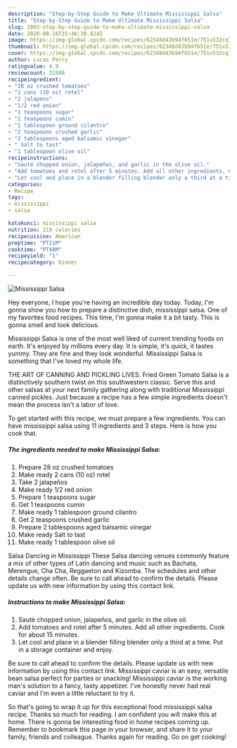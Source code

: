 ```yaml
---
description: "Step-by-Step Guide to Make Ultimate Mississippi Salsa"
title: "Step-by-Step Guide to Make Ultimate Mississippi Salsa"
slug: 2865-step-by-step-guide-to-make-ultimate-mississippi-salsa
date: 2020-08-16T15:40:30.824Z
image: https://img-global.cpcdn.com/recipes/62348d43b94f651e/751x532cq70/mississippi-salsa-recipe-main-photo.jpg
thumbnail: https://img-global.cpcdn.com/recipes/62348d43b94f651e/751x532cq70/mississippi-salsa-recipe-main-photo.jpg
cover: https://img-global.cpcdn.com/recipes/62348d43b94f651e/751x532cq70/mississippi-salsa-recipe-main-photo.jpg
author: Lucas Perry
ratingvalue: 4.9
reviewcount: 31948
recipeingredient:
- "28 oz crushed tomatoes"
- "2 cans (10 oz) rotel"
- "2 jalapeos"
- "1/2 red onion"
- "1 teaspoons sugar"
- "1 teaspoons cumin"
- "1 tablespoon ground cilantro"
- "2 teaspoons crushed garlic"
- "2 tablespoons aged balsamic vinegar"
- " Salt to tast"
- "1 tablespoon olive oil"
recipeinstructions:
- "Sauté chopped onion, jalapeños, and garlic in the olive oil."
- "Add tomatoes and rotel after 5 minutes. Add all other ingredients. Cook for about 15 minutes."
- "Let cool and place in a blender filling blender only a third at a time. Put in a storage container and enjoy."
categories:
- Recipe
tags:
- mississippi
- salsa

katakunci: mississippi salsa 
nutrition: 219 calories
recipecuisine: American
preptime: "PT21M"
cooktime: "PT48M"
recipeyield: "1"
recipecategory: Dinner

---
```



![Mississippi Salsa](https://img-global.cpcdn.com/recipes/62348d43b94f651e/751x532cq70/mississippi-salsa-recipe-main-photo.jpg)

Hey everyone, I hope you're having an incredible day today. Today, I'm gonna show you how to prepare a distinctive dish, mississippi salsa. One of my favorites food recipes. This time, I'm gonna make it a bit tasty. This is gonna smell and look delicious.

Mississippi Salsa is one of the most well liked of current trending foods on earth. It's enjoyed by millions every day. It is simple, it's quick, it tastes yummy. They are fine and they look wonderful. Mississippi Salsa is something that I've loved my whole life.

THE ART OF CANNING AND PICKLING LIVES. Fried Green Tomato Salsa is a distinctively southern twist on this southwestern classic. Serve this and other salsas at your next family gathering along with traditional Mississippi canned pickles. Just because a recipe has a few simple ingredients doesn&#39;t mean the process isn&#39;t a labor of love.


To get started with this recipe, we must prepare a few ingredients. You can have mississippi salsa using 11 ingredients and 3 steps. Here is how you cook that.

<!--inarticleads1-->

##### The ingredients needed to make Mississippi Salsa:

1. Prepare 28 oz crushed tomatoes
1. Make ready 2 cans (10 oz) rotel
1. Take 2 jalapeños
1. Make ready 1/2 red onion
1. Prepare 1 teaspoons sugar
1. Get 1 teaspoons cumin
1. Make ready 1 tablespoon ground cilantro
1. Get 2 teaspoons crushed garlic
1. Prepare 2 tablespoons aged balsamic vinegar
1. Make ready  Salt to tast
1. Make ready 1 tablespoon olive oil


Salsa Dancing in Mississippi These Salsa dancing venues commonly feature a mix of other types of Latin dancing and music such as Bachata, Merengue, Cha Cha, Reggaeton and Kizomba. The schedules and other details change often. Be sure to call ahead to confirm the details. Please update us with new information by using this contact link. 

<!--inarticleads2-->

##### Instructions to make Mississippi Salsa:

1. Sauté chopped onion, jalapeños, and garlic in the olive oil.
1. Add tomatoes and rotel after 5 minutes. Add all other ingredients. Cook for about 15 minutes.
1. Let cool and place in a blender filling blender only a third at a time. Put in a storage container and enjoy.


Be sure to call ahead to confirm the details. Please update us with new information by using this contact link. Mississippi caviar is an easy, versatile bean salsa perfect for parties or snacking! Mississippi caviar is the working man&#39;s solution to a fancy, tasty appetizer. I&#39;ve honestly never had real caviar and I&#39;m even a little reluctant to try it. 

So that's going to wrap it up for this exceptional food mississippi salsa recipe. Thanks so much for reading. I am confident you will make this at home. There is gonna be interesting food in home recipes coming up. Remember to bookmark this page in your browser, and share it to your family, friends and colleague. Thanks again for reading. Go on get cooking!
